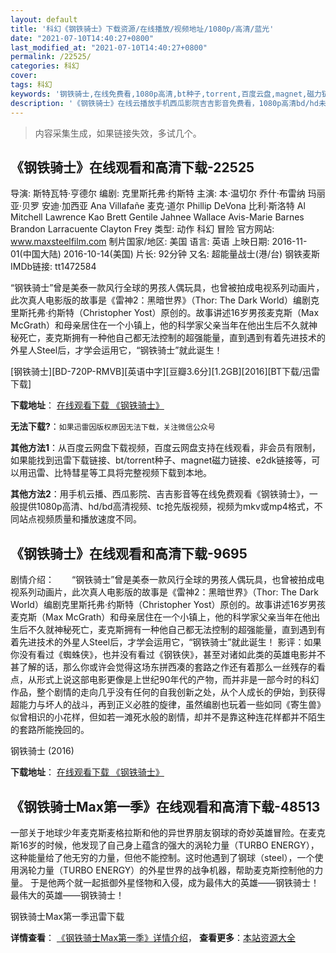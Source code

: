 ```yaml
---
layout: default
title: '科幻《钢铁骑士》下载资源/在线播放/视频地址/1080p/高清/蓝光'
date: "2021-07-10T14:40:27+0800"
last_modified_at: "2021-07-10T14:40:27+0800"
permalink: /22525/
categories: 科幻
cover:
tags: 科幻
keywords: '钢铁骑士,在线免费看,1080p高清,bt种子,torrent,百度云盘,magnet,磁力链,迅雷下载资源'
description: '《钢铁骑士》在线云播放手机西瓜影院吉吉影音免费看，1080p高清bd/hd未删减完整版和tc抢先枪版，mkv/mp4格式，附带bt/torrent种子、magnet/磁力链、百度云盘、网盘资源迅雷下载链接'
---
```


>内容采集生成，如果链接失效，多试几个。


## 《钢铁骑士》在线观看和高清下载-22525

导演: 斯特瓦特·亨德尔 编剧: 克里斯托弗·约斯特 主演: 本·温切尔 乔什·布雷纳 玛丽亚·贝罗 安迪·加西亚 Ana Villafañe 麦克·道尔 Phillip DeVona 比利·斯洛特 Al Mitchell Lawrence Kao Brett Gentile Jahnee Wallace Avis-Marie Barnes Brandon Larracuente Clayton Frey 类型: 动作 科幻 冒险 官方网站: www.maxsteelfilm.com 制片国家/地区: 美国 语言: 英语 上映日期: 2016-11-01(中国大陆) 2016-10-14(美国) 片长: 92分钟 又名: 超能量战士(港/台) 钢铁麦斯 IMDb链接: tt1472584

“钢铁骑士”曾是美泰一款风行全球的男孩人偶玩具，也曾被拍成电视系列动画片，此次真人电影版的故事是《雷神2：黑暗世界》（Thor: The Dark World）编剧克里斯托弗·约斯特（Christopher Yost）原创的。故事讲述16岁男孩麦克斯（Max McGrath）和母亲居住在一个小镇上，他的科学家父亲当年在他出生后不久就神秘死亡，麦克斯拥有一种他自己都无法控制的超强能量，直到遇到有着先进技术的外星人Steel后，才学会运用它，“钢铁骑士”就此诞生！


[钢铁骑士][BD-720P-RMVB][英语中字][豆瓣3.6分][1.2GB][2016][BT下载/迅雷下载]

**下载地址**： [在线观看下载 《钢铁骑士》](https://www.btdx8.com/torrent/max_steel_2016.html) 


**无法下载?**：`如果迅雷因版权原因无法下载，关注微信公众号 `

**其他方法1**：从百度云网盘下载视频，百度云网盘支持在线观看，非会员有限制，如果能找到迅雷下载链接、bt/torrent种子、magnet磁力链接、e2dk链接等，可以用迅雷、比特彗星等工具将完整视频下载到本地。

**其他方法2**：用手机云播、西瓜影院、吉吉影音等在线免费观看《钢铁骑士》，一般提供1080p高清、hd/bd高清视频、tc抢先版视频，视频为mkv或mp4格式，不同站点视频质量和播放速度不同。


## 《钢铁骑士》在线观看和高清下载-9695

剧情介绍：　　“钢铁骑士”曾是美泰一款风行全球的男孩人偶玩具，也曾被拍成电视系列动画片，此次真人电影版的故事是《雷神2：黑暗世界》（Thor: The Dark World）编剧克里斯托弗·约斯特（Christopher Yost）原创的。故事讲述16岁男孩麦克斯（Max McGrath）和母亲居住在一个小镇上，他的科学家父亲当年在他出生后不久就神秘死亡，麦克斯拥有一种他自己都无法控制的超强能量，直到遇到有着先进技术的外星人Steel后，才学会运用它，“钢铁骑士”就此诞生！ 影评：如果你没有看过《蜘蛛侠》，也并没有看过《钢铁侠》，甚至对诸如此类的英雄电影并不甚了解的话，那么你或许会觉得这场东拼西凑的套路之作还有着那么一丝残存的看点，从形式上说这部电影更像是上世纪90年代的产物，而并非是一部今时的科幻作品，整个剧情的走向几乎没有任何的自我创新之处，从个人成长的伊始，到获得超能力与坏人的战斗，再到正义必胜的旋律，虽然编剧也玩着一些如同《寄生兽》似曾相识的小花样，但如若一滩死水般的剧情，却并不是靠这种连花样都并不陌生的套路所能挽回的。


钢铁骑士 (2016)

**下载地址**： [在线观看下载 《钢铁骑士》](https://www.btbtdy.me/btdy/dy8807.html) 


## 《钢铁骑士Max第一季》在线观看和高清下载-48513

一部关于地球少年麦克斯麦格拉斯和他的异世界朋友钢球的奇妙英雄冒险。在麦克斯16岁的时候，他发现了自己身上蕴含的强大的涡轮力量（TURBO ENERGY），这种能量给了他无穷的力量，但他不能控制。这时他遇到了钢球（steel），一个使用涡轮力量（TURBO ENERGY）的外星世界的战争机器，帮助麦克斯控制他的力量。 于是他两个就一起抵御外星怪物和入侵，成为最伟大的英雄&mdash;—钢铁骑士！最伟大的英雄&mdash;—钢铁骑士！</p>


钢铁骑士Max第一季迅雷下载

**详情查看**： [《钢铁骑士Max第一季》详情介绍](/movie/48513/)， **查看更多**：[本站资源大全](/movie/t/all/)

